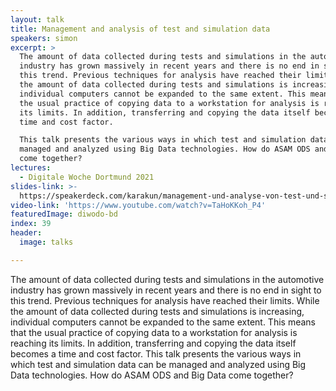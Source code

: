 ```yaml
---
layout: talk
title: Management and analysis of test and simulation data
speakers: simon
excerpt: >
  The amount of data collected during tests and simulations in the automotive
  industry has grown massively in recent years and there is no end in sight to
  this trend. Previous techniques for analysis have reached their limits. While
  the amount of data collected during tests and simulations is increasing,
  individual computers cannot be expanded to the same extent. This means that
  the usual practice of copying data to a workstation for analysis is reaching
  its limits. In addition, transferring and copying the data itself becomes a
  time and cost factor.

  This talk presents the various ways in which test and simulation data can be
  managed and analyzed using Big Data technologies. How do ASAM ODS and Big Data
  come together?
lectures:
  - Digitale Woche Dortmund 2021
slides-link: >-
  https://speakerdeck.com/karakun/management-und-analyse-von-test-und-simulationsdaten
video-link: 'https://www.youtube.com/watch?v=TaHoKKoh_P4'
featuredImage: diwodo-bd
index: 39
header:
  image: talks

---
```


The amount of data collected during tests and simulations in the automotive industry has grown massively in recent years and there is no end in sight to this trend. Previous techniques for analysis have reached their limits. While the amount of data collected during tests and simulations is increasing, individual computers cannot be expanded to the same extent. This means that the usual practice of copying data to a workstation for analysis is reaching its limits. In addition, transferring and copying the data itself becomes a time and cost factor.
This talk presents the various ways in which test and simulation data can be managed and analyzed using Big Data technologies. How do ASAM ODS and Big Data come together?
